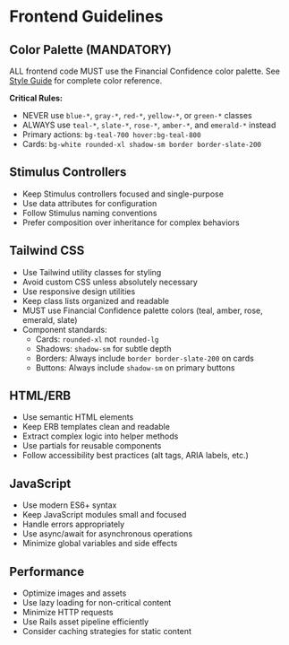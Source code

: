# Frontend Guidelines

## Color Palette (MANDATORY)

ALL frontend code MUST use the Financial Confidence color palette. See [Style Guide](style-guide.md) for complete color reference.

**Critical Rules:**
- NEVER use `blue-*`, `gray-*`, `red-*`, `yellow-*`, or `green-*` classes
- ALWAYS use `teal-*`, `slate-*`, `rose-*`, `amber-*`, and `emerald-*` instead
- Primary actions: `bg-teal-700 hover:bg-teal-800`
- Cards: `bg-white rounded-xl shadow-sm border border-slate-200`

## Stimulus Controllers

- Keep Stimulus controllers focused and single-purpose
- Use data attributes for configuration
- Follow Stimulus naming conventions
- Prefer composition over inheritance for complex behaviors

## Tailwind CSS

- Use Tailwind utility classes for styling
- Avoid custom CSS unless absolutely necessary
- Use responsive design utilities
- Keep class lists organized and readable
- MUST use Financial Confidence palette colors (teal, amber, rose, emerald, slate)
- Component standards:
  - Cards: `rounded-xl` not `rounded-lg`
  - Shadows: `shadow-sm` for subtle depth
  - Borders: Always include `border border-slate-200` on cards
  - Buttons: Always include `shadow-sm` on primary buttons

## HTML/ERB

- Use semantic HTML elements
- Keep ERB templates clean and readable
- Extract complex logic into helper methods
- Use partials for reusable components
- Follow accessibility best practices (alt tags, ARIA labels, etc.)

## JavaScript

- Use modern ES6+ syntax
- Keep JavaScript modules small and focused
- Handle errors appropriately
- Use async/await for asynchronous operations
- Minimize global variables and side effects

## Performance

- Optimize images and assets
- Use lazy loading for non-critical content
- Minimize HTTP requests
- Use Rails asset pipeline efficiently
- Consider caching strategies for static content